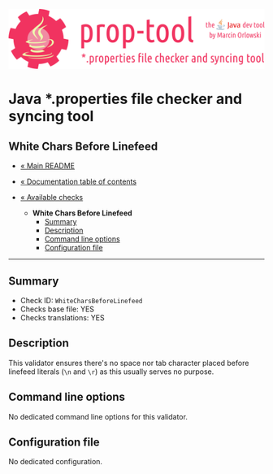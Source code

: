 ![prop-tool logo](../../artwork/prop-tool-logo.png)

# Java *.properties file checker and syncing tool #

## White Chars Before Linefeed ##

* [« Main README](../../README.md)
* [« Documentation table of contents](../README.md)


* [« Available checks](README.md)
  * **White Chars Before Linefeed**
    * [Summary](#summary)
    * [Description](#description)
    * [Command line options](#command-line-options)
    * [Configuration file](#configuration-file)

---

## Summary ##

* Check ID: `WhiteCharsBeforeLinefeed`
* Checks base file: YES
* Checks translations: YES

## Description ##

This validator ensures there's no space nor tab character placed before linefeed literals (`\n` and `\r`)
as this usually serves no purpose.


## Command line options ##

No dedicated command line options for this validator.

## Configuration file ##

No dedicated configuration.
